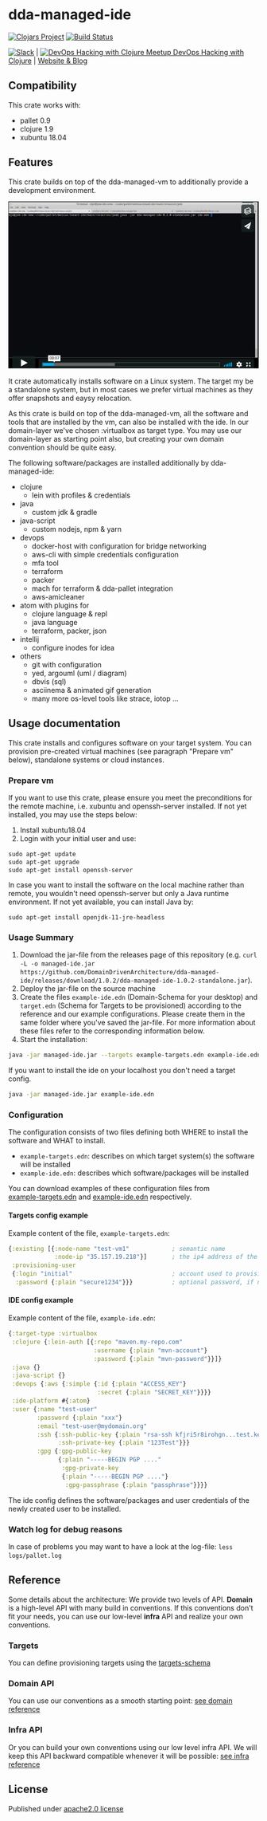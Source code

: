 # dda-managed-ide
[![Clojars Project](https://img.shields.io/clojars/v/dda/dda-managed-ide.svg)](https://clojars.org/dda/dda-managed-ide)
[![Build Status](https://travis-ci.org/DomainDrivenArchitecture/dda-managed-ide.svg?branch=master)](https://travis-ci.org/DomainDrivenArchitecture/dda-managed-ide)

[![Slack](https://img.shields.io/badge/chat-clojurians-green.svg?style=flat)](https://clojurians.slack.com/messages/#dda-pallet/) | [<img src="https://domaindrivenarchitecture.org/img/meetup.svg" width=50 alt="DevOps Hacking with Clojure Meetup"> DevOps Hacking with Clojure](https://www.meetup.com/de-DE/preview/dda-pallet-DevOps-Hacking-with-Clojure) | [Website & Blog](https://domaindrivenarchitecture.org)

## Compatibility

This crate works with:
 * pallet 0.9
 * clojure 1.9
 * xubuntu 18.04

## Features

This crate builds on top of the dda-managed-vm to additionally provide a development environment.

[![Create a clojure ide in minutes](doc/video.png)](https://vimeo.com/247506291)

It crate automatically installs software on a Linux system. The target my be a standalone system, but in most cases we prefer virtual machines as they offer snapshots and eaysy relocation.

As this crate is build on top of the dda-managed-vm, all the software and tools that are installed by the vm, can also be installed with the ide. In our domain-layer we've chosen :virtualbox as target type. You may use our domain-layer as starting point also, but creating your own domain convention should be quite easy.

The following software/packages are installed additionally by dda-managed-ide:

 * clojure
   * lein with profiles & credentials
 * java
   * custom jdk & gradle
 * java-script
    * custom nodejs, npm & yarn
 * devops
   * docker-host with configuration for bridge networking
   * aws-cli with simple credentials configuration
   * mfa tool
   * terraform
   * packer
   * mach for terraform & dda-pallet integration
   * aws-amicleaner
 * atom with plugins for
   * clojure language & repl
   * java language
   * terraform, packer, json
 * intellij
   * configure inodes for idea
 * others
   * git with configuration
   * yed, argouml (uml / diagram)
   * dbvis (sql)
   * asciinema & animated gif generation
   * many more os-level tools like strace, iotop ...

## Usage documentation
This crate installs and configures software on your target system. You can provision pre-created virtual machines (see paragraph "Prepare vm" below), standalone systems or cloud instances.

### Prepare vm
If you want to use this crate, please ensure you meet the preconditions for the remote machine, i.e. xubuntu and openssh-server installed. If not yet installed, you may use the steps below:
1. Install xubuntu18.04
2. Login with your initial user and use:
```
sudo apt-get update
sudo apt-get upgrade
sudo apt-get install openssh-server
```
In case you want to install the software on the local machine rather than remote, you wouldn't need openssh-server but only a Java runtime environment. If not yet available, you can install Java by:
```
sudo apt-get install openjdk-11-jre-headless
```

### Usage Summary
1. Download the jar-file from the releases page of this repository (e.g. `curl -L -o managed-ide.jar https://github.com/DomainDrivenArchitecture/dda-managed-ide/releases/download/1.0.2/dda-managed-ide-1.0.2-standalone.jar`).
2. Deploy the jar-file on the source machine
3. Create the files `example-ide.edn` (Domain-Schema for your desktop) and `target.edn` (Schema for Targets to be provisioned) according to the reference and our example configurations. Please create them in the same folder where you've saved the jar-file. For more information about these files refer to the corresponding information below.
4. Start the installation:
```bash
java -jar managed-ide.jar --targets example-targets.edn example-ide.edn
```
If you want to install the ide on your localhost you don't need a target config.
```bash
java -jar managed-ide.jar example-ide.edn
```

### Configuration
The configuration consists of two files defining both WHERE to install the software and WHAT to install.
* `example-targets.edn`: describes on which target system(s) the software will be installed
* `example-ide.edn`: describes which software/packages will be installed

You can download examples of these configuration files from  
[example-targets.edn](https://github.com/DomainDrivenArchitecture/dda-managed-ide/blob/development/example-targets.edn) and
[example-ide.edn](https://github.com/DomainDrivenArchitecture/dda-managed-ide/blob/development/example-ide.edn) respectively.

#### Targets config example
Example content of the file, `example-targets.edn`:
```clojure
{:existing [{:node-name "test-vm1"            ; semantic name
             :node-ip "35.157.19.218"}]       ; the ip4 address of the machine to be provisioned
 :provisioning-user
 {:login "initial"                            ; account used to provision
  :password {:plain "secure1234"}}}           ; optional password, if no ssh key is authorized
```

#### IDE config example
Example content of the file, `example-ide.edn`:
```clojure
{:target-type :virtualbox
 :clojure {:lein-auth [{:repo "maven.my-repo.com"
                        :username {:plain "mvn-account"}
                        :password {:plain "mvn-password"}}]}
 :java {}
 :java-script {}
 :devops {:aws {:simple {:id {:plain "ACCESS_KEY"}
                         :secret {:plain "SECRET_KEY"}}}}
 :ide-platform #{:atom}
 :user {:name "test-user"
        :password {:plain "xxx"}
        :email "test-user@mydomain.org"
        :ssh {:ssh-public-key {:plain "rsa-ssh kfjri5r8irohgn...test.key comment"}
              :ssh-private-key {:plain "123Test"}}}
        :gpg {:gpg-public-key
              {:plain "-----BEGIN PGP ...."
               :gpg-private-key
               {:plain "-----BEGIN PGP ...."}
                :gpg-passphrase {:plain "passphrase"}}}}
```

The ide config defines the software/packages and user credentials of the newly created user to be installed.

### Watch log for debug reasons
In case of problems you may want to have a look at the log-file:
`less logs/pallet.log`

## Reference
Some details about the architecture: We provide two levels of API. **Domain** is a high-level API with many build in conventions. If this conventions don't fit your needs, you can use our low-level **infra** API and realize your own conventions.

### Targets
You can define provisioning targets using the [targets-schema](https://github.com/DomainDrivenArchitecture/dda-pallet-commons/blob/master/doc/existing_spec.md)

### Domain API
You can use our conventions as a smooth starting point:
[see domain reference](doc/reference_domain.md)

### Infra API
Or you can build your own conventions using our low level infra API. We will keep this API backward compatible whenever it will be possible:
[see infra reference](doc/reference_infra.md)

## License
Published under [apache2.0 license](LICENSE.md)
